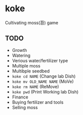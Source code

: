 # koke

Cultivating moss(苔) game

## TODO

- Growth
- Watering
 - Verious water/fertilizer type
- Multiple moss
- Multibple seedbed
 - `koke cd NAME` (Change lab Dish)
 - `koke mv OLD_NAME NAME` (MoVe)
 - `koke rm NAME` (ReMove)
 - `koke pwd` (Print Working lab Dish)
- Finance
 - Buying fertilizer and tools
 - Selling moss